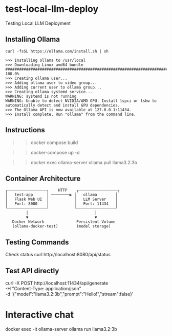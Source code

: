 # test-local-llm-deploy

Testing Local LLM Deployment

## Installing Ollama 

```
curl -fsSL https://ollama.com/install.sh | sh

>>> Installing ollama to /usr/local
>>> Downloading Linux amd64 bundle
######################################################################## 100.0%
>>> Creating ollama user...
>>> Adding ollama user to video group...
>>> Adding current user to ollama group...
>>> Creating ollama systemd service...
WARNING: systemd is not running
WARNING: Unable to detect NVIDIA/AMD GPU. Install lspci or lshw to automatically detect and install GPU dependencies.
>>> The Ollama API is now available at 127.0.0.1:11434.
>>> Install complete. Run "ollama" from the command line.
```

## Instructions

>> docker compose build

>> docker-compose up -d

>> docker exec ollama-server ollama pull llama3.2:3b

## Container Architecture

```
┌─────────────────┐    HTTP    ┌─────────────────┐
│   test-app      │ ────────▶ │   ollama        │
│   Flask Web UI  │           │   LLM Server    │
│   Port: 8080    │           │   Port: 11434   │
└─────────────────┘           └─────────────────┘
         │                             │
         ▼                             ▼
   Docker Network              Persistent Volume
   (ollama-docker-test)        (model storage)
```

## Testing Commands

Check status
curl http://localhost:8080/api/status

## Test API directly

curl -X POST http://localhost:11434/api/generate \
  -H "Content-Type: application/json" \
  -d '{"model":"llama3.2:3b","prompt":"Hello!","stream":false}'

# Interactive chat
docker exec -it ollama-server ollama run llama3.2:3b
